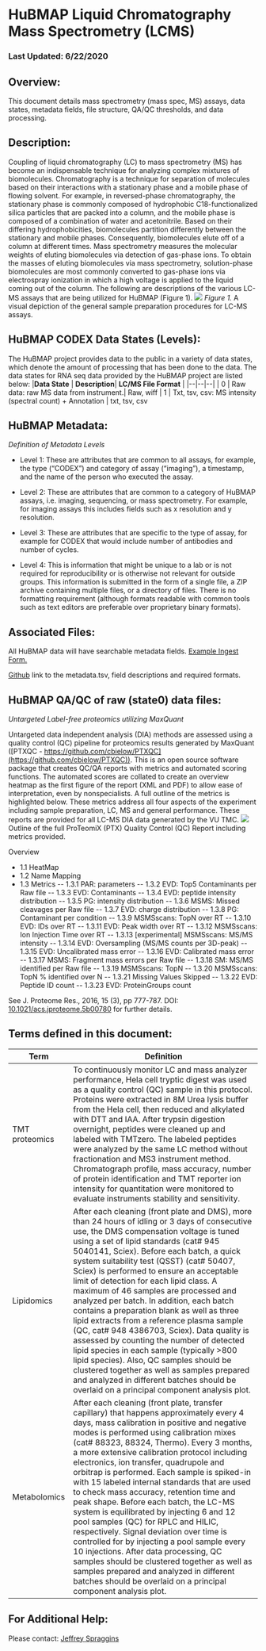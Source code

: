 

# HuBMAP  Liquid Chromatography Mass Spectrometry (LCMS)

### **Last Updated:** 6/22/2020

## **Overview:** 
This document details mass spectrometry (mass spec, MS) assays, data states, metadata fields, file structure, QA/QC thresholds, and data processing.

## **Description:** 
Coupling of liquid chromatography (LC) to mass spectrometry (MS) has become an indispensable technique for analyzing complex mixtures of biomolecules. Chromatography is a technique for separation of molecules based on their interactions with a stationary phase and a mobile phase of flowing solvent. For example, in reversed-phase chromatography, the stationary phase is commonly composed of hydrophobic C18-functionalized silica particles that are packed into a column, and the mobile phase is composed of a combination of water and acetonitrile. Based on their differing hydrophobicities, biomolecules partition differently between the stationary and mobile phases. Consequently, biomolecules elute off of a column at different times. Mass spectrometry measures the molecular weights of eluting biomolecules via detection of gas-phase ions. To obtain the masses of eluting biomolecules via mass spectrometry, solution-phase biomolecules are most commonly converted to gas-phase ions via electrospray ionization in which a high voltage is applied to the liquid coming out of the column. The following are descriptions of the various LC-MS assays that are being utilized for HuBMAP (Figure 1).
**![](https://lh3.googleusercontent.com/U6NqmB-BleXGCTMlUwEFxnEp37iEVIvGi4HBmrKIOOhwSgYyHX5iS3MOtRcVzWaRLbkEcXHcUaeyXVbtRSgdOue_80Mf9R0ItmAPO-ObPS38E94A-HKeLBqJIWQqOkQXrsucFWJm)**
*Figure 1.* A visual depiction of the general sample preparation procedures for LC-MS assays.



## **HuBMAP CODEX Data States (Levels):**
The HuBMAP project provides data to the public in a variety of data states, which denote the amount of processing that has been done to the data. The data states for RNA seq data provided by the HuBMAP project are listed below:
|**Data State** |  **Description**| **LC/MS File Format** | 
|--|--|--|
|  0 | Raw data: raw MS data from instrument.| Raw, wiff
| 1 |  Txt, tsv, csv: MS intensity (spectral count) + Annotation |  txt, tsv, csv

## **HuBMAP Metadata:** 
*Definition of Metadata Levels*
-   Level 1: These are attributes that are common to all assays, for example, the type (“CODEX”) and category of assay (“imaging”), a timestamp, and the name of the person who executed the assay.
    
-   Level 2: These are attributes that are common to a category of HuBMAP assays, i.e. imaging, sequencing, or mass spectrometry. For example, for imaging assays this includes fields such as x resolution and y resolution.
    
-   Level 3: These are attributes that are specific to the type of assay, for example for CODEX that would include number of antibodies and number of cycles.
    
-   Level 4: This is information that might be unique to a lab or is not required for reproducibility or is otherwise not relevant for outside groups. This information is submitted in the form of a single file, a ZIP archive containing multiple files, or a directory of files. There is no formatting requirement (although formats readable with common tools such as text editors are preferable over proprietary binary formats).
    
 ##  **Associated Files:**  
All HuBMAP data will have searchable metadata fields. [Example Ingest Form.](https://docs.google.com/spreadsheets/d/1cbUvVFA3zaMNBUdciQxCihFLc6tZ6NQM43bJvlr7A70/edit#gid=1970171321)

[Github](https://github.com/hubmapconsortium/ingest-validation-tools/tree/master/docs/lcms) link to the metadata.tsv, field descriptions and required formats.

## **HuBMAP QA/QC of raw (state0) data files:**
*Untargeted Label-free proteomics utilizing MaxQuant*

Untargeted data independent analysis (DIA) methods are assessed using a quality control (QC) pipeline for proteomics results generated by MaxQuant ([PTXQC - https://github.com/cbielow/PTXQC](https://github.com/cbielow/PTXQC)). This is an open source software package that creates QC/QA reports with metrics and automated scoring functions. The automated scores are collated to create an overview heatmap as the first figure of the report (XML and PDF) to allow ease of interpretation, even by nonspecialists. A full outline of the metrics is highlighted below. These metrics address all four aspects of the experiment including sample preparation, LC, MS and general performance. These reports are provided for all LC-MS DIA data generated by the VU TMC.
**![](https://lh6.googleusercontent.com/S0z8bsHSS-KxtbTq0YiOxeVT_B_mHxs4l-1eAoBUHT8l7ubasui5gUkBnIM9uduoFJJmWitaom5ZvYwKR42GGD48_XL6cYJAeTbdZX1HJRPfkAjhs72kZTmJ6_DOsybu5-FwBRZ2)**
Outline of the full ProTeomiX (PTX) Quality Control (QC) Report including metrics provided.

 Overview
- 1.1 HeatMap
- 1.2 Name Mapping
- 1.3 Metrics
--  1.3.1 PAR: parameters
--   1.3.2 EVD: Top5 Contaminants per Raw file
--   1.3.3 EVD: Contaminants
--   1.3.4 EVD: peptide intensity distribution
--   1.3.5 PG: intensity distribution
--   1.3.6 MSMS: Missed cleavages per Raw file
--  1.3.7 EVD: charge distribution
--   1.3.8 PG: Contaminant per condition
--   1.3.9 MSMSscans: TopN over RT
--   1.3.10 EVD: IDs over RT
--  1.3.11 EVD: Peak width over RT
--   1.3.12 MSMSscans: Ion Injection Time over RT
--   1.3.13 [experimental] MSMSscans: MS/MS intensity
--   1.3.14 EVD: Oversampling (MS/MS counts per 3D-peak)
--   1.3.15 EVD: Uncalibrated mass error
--   1.3.16 EVD: Calibrated mass error
--   1.3.17 MSMS: Fragment mass errors per Raw file
--   1.3.18 SM: MS/MS identified per Raw file
--   1.3.19 MSMSscans: TopN
--   1.3.20 MSMSscans: TopN % identified over N
--   1.3.21 Missing Values Skipped
--   1.3.22 EVD: Peptide ID count
--   1.3.23 EVD: ProteinGroups count
 
See J. Proteome Res., 2016, 15 (3), pp 777-787. DOI: [10.1021/acs.jproteome.5b00780](https://doi.org/10.1021/acs.jproteome.5b00780) for further details.

## **Terms defined in this document:**
|**Term** |  **Definition**
|--|--|
|  TMT proteomics| To continuously monitor LC and mass analyzer performance, Hela cell tryptic digest was used as a quality control (QC) sample in this protocol. Proteins were extracted in 8M Urea lysis buffer from the Hela cell, then reduced and alkylated with DTT and IAA. After trypsin digestion overnight, peptides were cleaned up and labeled with TMTzero. The labeled peptides were analyzed by the same LC method without fractionation and MS3 instrument method. Chromatograph profile, mass accuracy, number of protein identification and TMT reporter ion intensity for quantitation were monitored to evaluate instruments stability and sensitivity.| 
|  Lipidomics| After each cleaning (front plate and DMS), more than 24 hours of idling or 3 days of consecutive use, the DMS compensation voltage is tuned using a set of lipid standards (cat# 945 5040141, Sciex). Before each batch, a quick system suitability test (QSST) (cat# 50407, Sciex) is performed to ensure an acceptable limit of detection for each lipid class. A maximum of 46 samples are processed and analyzed per batch. In addition, each batch contains a preparation blank as well as three lipid extracts from a reference plasma sample (QC, cat# 948 4386703, Sciex). Data quality is assessed by counting the number of detected lipid species in each sample (typically >800 lipid species). Also, QC samples should be clustered together as well as samples prepared and analyzed in different batches should be overlaid on a principal component analysis plot.| 
|  Metabolomics| After each cleaning (front plate, transfer capillary) that happens approximately every 4 days, mass calibration in positive and negative modes is performed using calibration mixes (cat# 88323, 88324, Thermo). Every 3 months, a more extensive calibration protocol including electronics, ion transfer, quadrupole and orbitrap is performed. Each sample is spiked-in with 15 labeled internal standards that are used to check mass accuracy, retention time and peak shape. Before each batch, the LC-MS system is equilibrated by injecting 6 and 12 pool samples (QC) for RPLC and HILIC, respectively. Signal deviation over time is controlled for by injecting a pool sample every 10 injections. After data processing, QC samples should be clustered together as well as samples prepared and analyzed in different batches should be overlaid on a principal component analysis plot.| 

## **For Additional Help:** 
Please contact:  [Jeffrey Spraggins](mailto:jeff.spraggins@Vanderbilt.Edu) 
